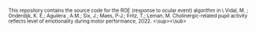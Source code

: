 <sup><sub>This repository contains the source code for the ROE (response to ocular event) algorithm in \\
Vidal, M. ; Onderdijk, K. E.; Aguilera , A.M.; Six, J.; Maes, P-J.; Fritz, T.; Leman, M. Cholinergic-related pupil activity reflects level of emotionality during motor performance, 2022.
<\sup><\sub>

